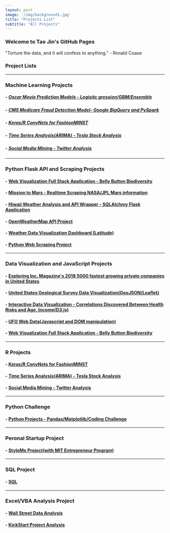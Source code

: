 ```yaml
---
layout: post
image: '/img/background1.jpg'
title: "Projects List"
subtitle: "All Projects"
---
```


### Welcome to Tao Jin's GitHub Pages

"Torture the data, and it will confess to anything.”  - Ronald Coase

### Project Lists   
<hr>

### Machine Learning Projects   

##### - [Oscar Movie Prediction Models - Logisitc gression/GBM/Ensemble](https://github.com/Pyligent/2019_Oscar_Best_Picture_Prediction)    
   
##### - [CMS Medicare Fraud Detection Model- Google BigQuery and PySpark](https://github.com/Pyligent/CMS-Medicare-Data-FRAUD-Detection)

##### - [Keras/R ConvNets for FashionMINST](https://github.com/Pyligent/FashionMNIST)

##### - [Time Series Analysis(ARIMA) - Tesla Stock Analysis](https://github.com/Pyligent/Telsa-Stock-Analysis-R-)

##### - [Social Media Mining - Twitter Analysis](https://github.com/Pyligent/Social-Media-Mining)
<hr>

### Python Flask API and Scraping Projects   

#### - [Web Visualization Full Stack Application - Belly Button Biodiversity](https://github.com/Pyligent/belly_button_biodiversity)   

#### - [Mission to Mars - Realtime Scraping NASA/JPL Mars information](https://github.com/Pyligent/mars_scraper/blob/master/README.md)   

#### - [Hiwaii Weather Analysis and API Wrapper - SQLAlchmy Flask Application](https://github.com/Pyligent/SQLAlchemy_Flask)   

#### - [OpenWeatherMap API Project](https://github.com/Pyligent/Python_api/tree/master/Weather_API)   

#### - [Weather Data Visualization Dashboard (Latitude)](https://pyligent.github.io/weatherweb_dashboard/)

#### - [Python Web Scraping Project](https://pyligent.github.io/Car_ETL_PROJECT/)   

<hr>

### Data Visualization and JavaScript Projects

#### - [Exploring Inc. Magazine's 2018 5000 fastest growing private companies in United States](https://github.com/Pyligent/Inc5000_Data_Viz_Project)

#### - [United States Geological Survey Data Visualization(GeoJSON/Leaflet)](https://pyligent.github.io/USGS_DataVisualization/)   

#### - [Interactive Data Visualization - Correlations Discovered Between Health Risks and Age, Income(D3.js)](https://pyligent.github.io/D3_DataViz/)   

#### - [UFO Web Data(Javascript and DOM manipulation)](https://pyligent.github.io/ufo_web_data/)   

#### - [Web Visualization Full Stack Application - Belly Button Biodiversity](https://github.com/Pyligent/belly_button_biodiversity)   

<hr>

### R Projects 

#### - [Keras/R ConvNets for FashionMINST](https://github.com/Pyligent/FashionMNIST)

#### - [Time Series Analysis(ARIMA) - Tesla Stock Analysis](https://github.com/Pyligent/Telsa-Stock-Analysis-R-)

#### - [Social Media Mining - Twitter Analysis](https://github.com/Pyligent/Social-Media-Mining)

<hr>


### Python Challenge

#### - [Python Projects - Pandas/Matplotlib/Coding Challenge](https://github.com/Pyligent/python-challenge)

<hr>

### Peronal Startup Project

#### - [StyleMe Project(with MIT Entrepreneur Program)](https://github.com/Pyligent/fashionstyle_project)

<hr>

### SQL Project

#### - [SQL](https://github.com/Pyligent/SQL)

<hr>

### Excel/VBA Analysis Project

#### - [Wall Street Data Analysis](https://github.com/Pyligent/WallStreet-Multi-Year-Data-VBA-)

#### - [KickStart Project Analysis](https://github.com/Pyligent/Excel_Project)



